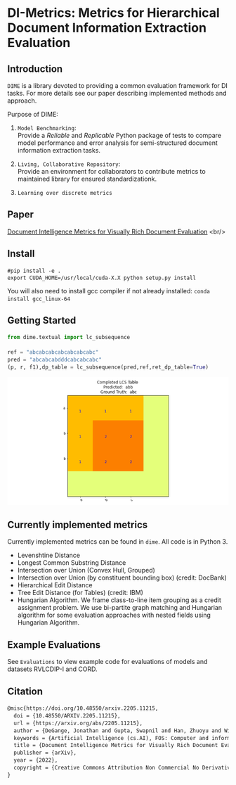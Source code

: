 # DI-Metrics: Metrics for Hierarchical Document Information Extraction Evaluation


## Introduction
`DIME` is a library devoted to providing a common evaluation framework for DI tasks. For more details see our paper describing implemented methods and approach.  <br/>

Purpose of DIME:<br/>

1.  `Model Benchmarking`: <br/> Provide a *Reliable* and *Replicable* Python package of tests to compare model performance and error analysis for semi-structured document information extraction tasks.
   
2.  `Living, Collaborative Repository`: <br/> Provide an environment for collaborators to contribute metrics to maintained library for ensured standardizationk.<br/>

3. `Learning over discrete metrics` <br/>

## Paper
[Document Intelligence Metrics for Visually Rich Document Evaluation]([https://tbd.tbd.com](https://arxiv.org/pdf/2205.11215.pdf))
<br/>


## Install

~~~ shell
#pip install -e .
export CUDA_HOME=/usr/local/cuda-X.X python setup.py install
~~~

You will also need to install gcc compiler if not already installed:
`conda install gcc_linux-64`

## Getting Started 

~~~ python
from dime.textual import lc_subsequence

ref = "abcabcabcabcabcabcabc"
pred = "abcabcabdddcabcabcabc"
(p, r, f1),dp_table = lc_subsequence(pred,ref,ret_dp_table=True)
~~~
![png](img/lcstable.png)

## Currently implemented metrics
Currently implemented metrics can be found in `dime`. All code is in Python 3.

* Levenshtine Distance
* Longest Common Substring Distance
* Intersection over Union (Convex Hull, Grouped)
* Intersection over Union (by constituent bounding box) (credit: DocBank)
* Hierarchical Edit Distance
* Tree Edit Distance (for Tables) (credit: IBM)
* Hungarian Algorithm. We frame class-to-line item grouping as a credit assignment problem. We use bi-partite graph matching and Hungarian algorithm for some evaluation approaches with nested fields using Hungarian Algorithm.


## Example Evaluations
See `Evaluations` to view example code for evaluations of models and datasets RVLCDIP-I and CORD.

## Citation

``` latex
@misc{https://doi.org/10.48550/arxiv.2205.11215,
  doi = {10.48550/ARXIV.2205.11215}, 
  url = {https://arxiv.org/abs/2205.11215},
  author = {DeGange, Jonathan and Gupta, Swapnil and Han, Zhuoyu and Wilkosz, Krzysztof and Karwan, Adam},
  keywords = {Artificial Intelligence (cs.AI), FOS: Computer and information sciences, FOS: Computer and information sciences},
  title = {Document Intelligence Metrics for Visually Rich Document Evaluation},
  publisher = {arXiv},
  year = {2022},
  copyright = {Creative Commons Attribution Non Commercial No Derivatives 4.0 International}
}

```
